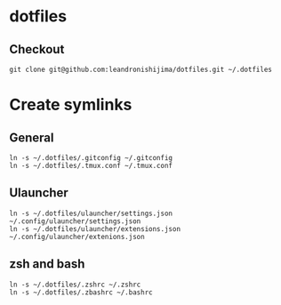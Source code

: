 # dotfiles

## Checkout

```
git clone git@github.com:leandronishijima/dotfiles.git ~/.dotfiles
```

# Create symlinks

## General

```
ln -s ~/.dotfiles/.gitconfig ~/.gitconfig
ln -s ~/.dotfiles/.tmux.conf ~/.tmux.conf
```

## Ulauncher

```
ln -s ~/.dotfiles/ulauncher/settings.json ~/.config/ulauncher/settings.json
ln -s ~/.dotfiles/ulauncher/extensions.json ~/.config/ulauncher/extenions.json
```

## zsh and bash

```
ln -s ~/.dotfiles/.zshrc ~/.zshrc
ln -s ~/.dotfiles/.zbashrc ~/.bashrc
```
